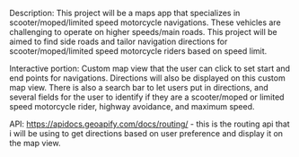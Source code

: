 Description: This project will be a maps app that specializes in scooter/moped/limited speed motorcycle navigations. These vehicles are challenging to operate on higher speeds/main roads. This project will be aimed to find side roads and tailor navigation directions for scooter/moped/limited speed motorcycle riders based on speed limit.




Interactive portion: Custom map view that the user can click to set start and end points for navigations. Directions will also be displayed on this custom map view. There is also a search bar to let users put in directions, and several fields for the user to identify if they are a scooter/moped or limited speed motorcycle rider, highway avoidance, and maximum speed.




API: https://apidocs.geoapify.com/docs/routing/ - this is the routing api that i will be using to get directions based on user preference and display it on the map view.





